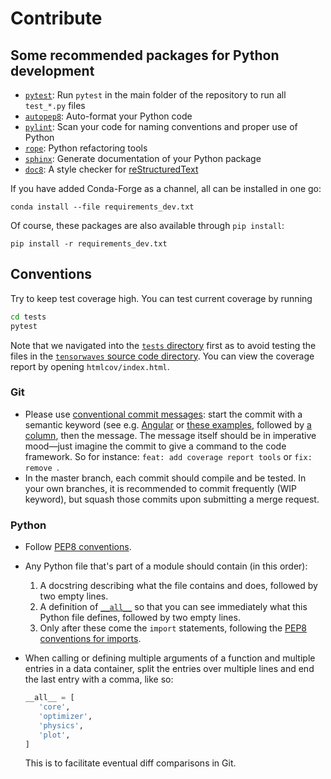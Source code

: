 # Contribute


## Some recommended packages for Python development
- [`pytest`](https://docs.pytest.org/en/latest/): Run `pytest` in the main folder of the repository to run all `test_*.py` files
- [`autopep8`](https://pypi.org/project/autopep8/0.8/): Auto-format your Python code
- [`pylint`](https://www.pylint.org/): Scan your code for naming conventions and proper use of Python
- [`rope`](https://github.com/python-rope/rope): Python refactoring tools
- [`sphinx`](https://www.sphinx-doc.org/): Generate documentation of your Python package
- [`doc8`](https://pypi.org/project/doc8/): A style checker for [reStructuredText](https://docutils.sourceforge.io/docs/ref/rst/introduction.html)

If you have added Conda-Forge as a channel, all can be installed in one go:

```
conda install --file requirements_dev.txt
```

Of course, these packages are also available through `pip install`:

```
pip install -r requirements_dev.txt
```


## Conventions
Try to keep test coverage high. You can test current coverage by running

```bash
cd tests
pytest
```

Note that we navigated into the [`tests` directory](./tests) first as to avoid testing the files in the [`tensorwaves` source code directory](./tensorwaves). You can view the coverage report by opening `htmlcov/index.html`.

### Git
  - Please use [conventional commit messages](https://www.conventionalcommits.org/): start the commit with a semantic keyword (see e.g. [Angular](https://github.com/angular/angular/blob/master/CONTRIBUTING.md#type) or [these examples](https://seesparkbox.com/foundry/semantic_commit_messages), followed by [a column](https://git-scm.com/docs/git-interpret-trailers), then the message. The message itself should be in imperative mood—just imagine the commit to give a command to the code framework. So for instance: `feat: add coverage report tools` or `fix: remove `.
  - In the master branch, each commit should compile and be tested. In your own branches, it is recommended to commit frequently (WIP keyword), but squash those commits upon submitting a merge request.

### Python

* Follow [PEP8 conventions](https://www.python.org/dev/peps/pep-0008/).

* Any Python file that's part of a module should contain (in this order):
    1. A docstring describing what the file contains and does, followed by two empty lines.
    2. A definition of [`__all__`](https://docs.python.org/3/tutorial/modules.html#importing-from-a-package) so that you can see immediately what this Python file defines, followed by two empty lines.
    3. Only after these come the `import` statements, following the [PEP8 conventions for imports](https://www.python.org/dev/peps/pep-0008/#imports).

* When calling or defining multiple arguments of a function and multiple entries in a data container, split the entries over multiple lines and end the last entry with a comma, like so:
  ```python
  __all__ = [
     'core',
     'optimizer',
     'physics',
     'plot',
  ]
  ```
  This is to facilitate eventual diff comparisons in Git.
